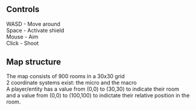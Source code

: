 <h1></h1>
<h2>Controls</h2>
WASD - Move around
<br>Space - Activate shield
<br>Mouse - Aim
<br>Click - Shoot

<h2>Map structure</h2>
<p>The map consists of 900 rooms in a 30x30 grid
<br>2 coordinate systems exist: the micro and the macro
<br>A player/entity has a value from (0,0) to (30,30) to indicate their room
<br>and a value from (0,0) to (100,100) to indictate their relative position in the room.

</p>
